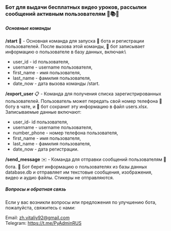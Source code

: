 ### Бот для выдачи бесплатных видео уроков, рассылки сообщений активным пользователям 🤖📚🎥

##### Основные команды

**/start** 🚀 - Основная команда для запуска 🤖 бота и регистрации пользователей. После вызова этой команды, 🤖 бот записывает 
информацию о пользователе в базу данных, включая:\
* user_id - id пользователя, 
* username - username пользователя, 
* first_name - имя пользователя, 
* last_name - фамилия пользователя, 
* date_now - дата вызова команды /start.

**/export_user** 📋 - Команда для получения списка зарегистрированных пользователей. Пользователь может передать свой номер 
телефона 🤖 боту в чате, и 🤖 бот сохранит эту информацию в файл users.xlsx.\
Записываемые данные включают:
* user_id- id пользователя, 
* username - username пользователя, 
* number_phone - номер телефона пользователя,
* first_name - имя пользователя, 
* last_name - фамилия пользователя,
* date_now - дата регистрации.

**/send_message** ✉️ - Команда для отправки сообщений пользователям 🤖 бота. 🤖 Бот берет информацию о пользователях из базы 
данных database.db и отправляет им текстовые сообщения, изображения, видео и аудио файлы. Стикеры не отправляются.


##### Вопросы и обратная связь
Если у вас возникли вопросы или предложения по улучшению бота, пожалуйста, свяжитесь с нами:

Email: zh.vitaliy92@gmail.com\
Telegram: https://t.me/PyAdminRUS
